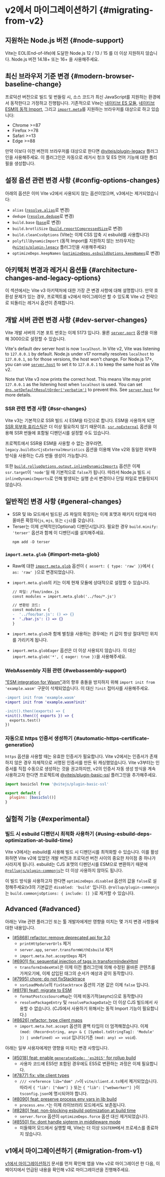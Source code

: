 # v2에서 마이그레이션하기 {#migrating-from-v2}

## 지원하는 Node.js 버전 {#node-support}

Vite는 EOL(End-of-life)에 도달한 Node.js 12 / 13 / 15 를 더 이상 지원하지 않습니다. Node.js 버전 14.18+ 또는 16+ 을 사용해주세요.

## 최신 브라우저 기준 변경 {#modern-browser-baseline-change}

프로덕션 버전으로 빌드 및 번들링 시, 소스 코드가 최신 JavaScript를 지원하는 환경에서 동작한다고 가정하고 진행됩니다. 기존적으로 Vite는 [네이티브 ES 모듈](https://caniuse.com/es6-module), [네이티브 ESM의 동적 Import](https://caniuse.com/es6-module-dynamic-import), 그리고 [`import.meta`](https://caniuse.com/mdn-javascript_statements_import_meta)를 지원하는 브라우저를 대상으로 하고 있습니다:

- Chrome >=87
- Firefox >=78
- Safari >=13
- Edge >=88

만약 이보다 이전 버전의 브라우저를 대상으로 한다면 [@vitejs/plugin-legacy](https://github.com/vitejs/vite/tree/main/packages/plugin-legacy) 플러그인을 사용해주세요. 이 플러그인은 자동으로 레거시 청크 및 ES 언어 기능에 대한 폴리필을 생성합니다.

## 설정 옵션 관련 변경 사항 {#config-options-changes}

아래의 옵션은 이미 Vite v2에서 사용되지 않는 옵션이었으며, v3에서는 제거되었습니다:

- `alias` ([`resolve.alias`](../config/shared-options.md#resolve-alias)로 변경)
- `dedupe` ([`resolve.dedupe`](../config/shared-options.md#resolve-dedupe)로 변경)
- `build.base` ([`base`](../config/shared-options.md#base)로 변경)
- `build.brotliSize` ([`build.reportCompressedSize`](../config/build-options.md#build-reportcompressedsize)로 변경)
- `build.cleanCssOptions` (Vite는 이제 CSS 압축 시 esbuild를 사용합니다)
- `polyfillDynamicImport` (동적 Import를 지원하지 않는 브라우저는 [`@vitejs/plugin-legacy`](https://github.com/vitejs/vite/tree/main/packages/plugin-legacy) 플러그인을 사용해주세요)
- `optimizeDeps.keepNames` ([`optimizeDeps.esbuildOptions.keepNames`](../config/dep-optimization-options.md#optimizedeps-esbuildoptions)로 변경)

## 아키텍처 변경과 레거시 옵션들 {#architecture-changes-and-legacy-options}

이 섹션에서는 Vite v3 아키텍처에 대한 가장 큰 변경 사항에 대해 설명합니다. 만약 호환성 문제가 있는 경우, 프로젝트를 v2에서 마이그레이션 할 수 있도록 Vite v2 전략으로 되돌리는 레거시 옵션이 존재합니다.

## 개발 서버 관련 변경 사항 {#dev-server-changes}

Vite 개발 서버의 기본 포트 번호는 이제 5173 입니다. 물론 [`server.port`](../config/server-options.md#server-port) 옵션을 이용해 3000으로 설정할 수 있습니다.

Vite's default dev server host is now `localhost`. In Vite v2, Vite was listening to `127.0.0.1` by default. Node.js under v17 normally resolves `localhost` to `127.0.0.1`, so for those versions, the host won't change. For Node.js 17+, you can use [`server.host`](../config/server-options.md#server-host) to set it to `127.0.0.1` to keep the same host as Vite v2.

Note that Vite v3 now prints the correct host. This means Vite may print `127.0.0.1` as the listening host when `localhost` is used. You can set [`dns.setDefaultResultOrder('verbatim')`](https://nodejs.org/api/dns.html#dns_dns_setdefaultresultorder_order) to prevent this. See [`server.host`](../config/server-options.md#server-host) for more details.

### SSR 관련 변경 사항 {#ssr-changes}

Vite v3는 기본적으로 SSR 빌드 시 ESM을 타깃으로 합니다. ESM을 사용하게 되면 [SSR 외부화 휴리스틱](../guide/ssr.html#ssr-externals)은 더 이상 필요하지 않기 때문이죠. [`ssr.noExternal`](../config/ssr-options.md#ssr-noexternal) 옵션을 이용해 SSR 번들에 포함될 디펜던시를 설정할 수도 있습니다.

프로젝트에서 SSR용 ESM을 사용할 수 없는 경우라면, `legacy.buildSsrCjsExternalHeuristics` 옵션을 이용해 Vite v2와 동일한 외부화 방식을 사용하는 CJS 번들 생성이 가능합니다.

또한 [`build.rollupOptions.output.inlineDynamicImports`](https://rollupjs.org/guide/en/#outputinlinedynamicimports) 옵션은 이제 `ssr.target`이 `'node'`일 때 기본적으로 `false`가 됩니다. 따라서 Node.js 빌드 시 `inlineDynamicImports`로 인해 발생되는 실행 순서 변경이나 단일 파일로 번들링되지 않습니다.

## 일반적인 변경 사항 {#general-changes}

- SSR 및 lib 모드에서 빌드된 JS 파일의 확장자는 이제 포맷과 패키지 타입에 따라 올바른 확장자(`js`, `mjs`, 또는 `cjs`)를 갖습니다.
- Terser는 이제 선택적인(Optional) 디펜던시입니다. 필요한 경우 `build.minify: 'terser'` 옵션과 함께 이 디펜던시를 설치해주세요.
  ```shell
  npm add -D terser
  ```

### `import.meta.glob` {#import-meta-glob}

- Raw에 대한 [`import.meta.glob`](features.md#glob-import-as) 옵션이 `{ assert: { type: 'raw' }}`에서 `{ as: 'raw' }`으로 변경되었습니다.
- `import.meta.glob`의 키는 이제 현재 모듈에 상대적으로 설정할 수 있습니다.

  ```diff
  // 파일: /foo/index.js
  const modules = import.meta.glob('../foo/*.js')

  // 변환된 코드:
  const modules = {
  -  '../foo/bar.js': () => {}
  +  './bar.js': () => {}
  }
  ```

- `import.meta.glob`과 함께 별칭을 사용하는 경우에는 키 값이 항상 절대적인 위치를 가리키게 됩니다.
- `import.meta.globEager` 옵션은 더 이상 사용되지 않습니다. 이 대신 `import.meta.glob('*', { eager: true })`을 사용해주세요.

### WebAssembly 지원 관련 {#webassembly-support}

["ESM integration for Wasm"](https://github.com/WebAssembly/esm-integration)과의 향후 충돌을 방지하지 위해 `import init from 'example.wasm'` 구문이 삭제되었습니다.
이 대신 `?init` 접미사를 사용해주세요.

```diff
-import init from 'example.wasm'
+import init from 'example.wasm?init'

-init().then((exports) => {
+init().then(({ exports }) => {
  exports.test()
})
```

### 자동으로 https 인증서 생성하기 {#automatic-https-certificate-generation}

`https` 옵션을 사용할 때는 유효한 인증서가 필요합니다. Vite v2에서는 인증서가 존재하지 않은 경우 자체적으로 서명된 인증서를 만든 뒤 캐싱했었습니다. Vite v3부터는 인증서를 직접 수동으로 생성하는 것을 권고하지만, v2의 인증서 자동 생성 방식을 계속 사용하고자 한다면 프로젝트에 [@vitejs/plugin-basic-ssl](https://github.com/vitejs/vite-plugin-basic-ssl) 플러그인을 추가해주세요.

```js
import basicSsl from '@vitejs/plugin-basic-ssl'

export default {
  plugins: [basicSsl()]
}
```

## 실험적 기능 {#experimental}

### 빌드 시 esbuild 디펜던시 최적화 사용하기 {#using-esbuild-deps-optimization-at-build-time}

Vite v3에서는 esbuild를 사용해 빌드 시 디펜던시를 최적화할 수 있습니다. 이를 활성화하면 Vite v2에 있었던 개발 버전과 프로덕션 버전 사이의 중요한 차이점 중 하나가 사라지게 됩니다. esbuild는 CJS 포맷의 디펜던시를 ESM으로 변환하기 때문에 [`@rollupjs/plugin-commonjs`](https://github.com/rollup/plugins/tree/master/packages/commonjs)는 더 이상 사용하지 않아도 됩니다.

이 빌드 방식을 사용하고자 한다면 `optimizeDeps.disabled` 옵션의 값을 `false`로 설정해주세요(v3의 기본값은 `disabled: 'build'` 입니다). `@rollup/plugin-commonjs`는 `build.commonjsOptions: { include: [] }`로 제거할 수 있습니다.

## Advanced {#advanced}

아래는 Vite 관련 플러그인 또는 툴 개발자에게만 영향을 미치는 몇 가지 변경 사항들에 대한 내용입니다.

- [[#5868] refactor: remove deprecated api for 3.0](https://github.com/vitejs/vite/pull/5868)
  - `printHttpServerUrls` 제거
  - `server.app`, `server.transformWithEsbuild` 제거
  - `import.meta.hot.acceptDeps` 제거
- [[#6901] fix: sequential injection of tags in transformIndexHtml](https://github.com/vitejs/vite/pull/6901)
  - `transformIndexHtml`은 이제 이전 플러그인에 의해 수정된 올바른 콘텐츠를 가져오기에, 이제 삽입된 태그의 순서가 예상과 같이 동작합니다.
- [[#7995] chore: do not fixStacktrace](https://github.com/vitejs/vite/pull/7995)
  - `ssrLoadModule`의 `fixStacktrace` 옵션의 기본 값은 이제 `false` 입니다.
- [[#8178] feat!: migrate to ESM](https://github.com/vitejs/vite/pull/8178)
  - `formatPostcssSourceMap`는 이제 비동기적(async)으로 동작합니다
  - `resolvePackageEntry` 및 `resolvePackageData`는 더 이상 CJS 빌드에서 사용할 수 없습니다. (CJS에서 사용하기 위해서는 동적 Import 기능이 필요합니다.)
- [[#8626] refactor: type client maps](https://github.com/vitejs/vite/pull/8626)
  - `import.meta.hot.accept` 옵션의 콜백 타입이 더 엄격해졌습니다. 이제 `(mod: (Record<string, any> & { [Symbol.toStringTag]: 'Module' }) | undefined) => void` 입니다(기존 `(mod: any) => void`).

아래는 일부 사용자에게만 영향을 미치는 변경 사항입니다.

- [[#5018] feat: enable `generatedCode: 'es2015'` for rollup build](https://github.com/vitejs/vite/pull/5018)
  - 사용자 코드에 ES5만 포함된 경우에도 ES5로 변환하는 과정은 이제 필요합니다.
- [[#7877] fix: vite client types](https://github.com/vitejs/vite/pull/7877)
  - `/// <reference lib="dom" />`이 `vite/client.d.ts`에서 제거되었습니다. 따라서 `{ "lib": ["dom"] }` 또는 `{ "lib": ["webworker"] }`이 `tsconfig.json`에 명시되어야 합니다.
- [[#8090] feat: preserve process env vars in lib build](https://github.com/vitejs/vite/pull/8090)
  - `process.env.*`는 이제 라이브러리 모드에서도 보존됩니다.
- [[#8280] feat: non-blocking esbuild optimization at build time](https://github.com/vitejs/vite/pull/8280)
  - `server.force` 옵션이 `optimizeDeps.force` 옵션 대신 제거되었습니다.
- [[#8550] fix: dont handle sigterm in middleware mode](https://github.com/vitejs/vite/pull/8550)
  - 미들웨어 모드에서 실행할 때, Vite는 더 이상 `SIGTERM`에서 프로세스를 종료하지 않습니다.

## v1에서 마이그레이션하기 {#migration-from-v1}

[v1에서 마이그레이션하기](./migration-from-v1.md) 문서를 먼저 확인해 앱을 Vite v2로 마이그레이션 한 다음, 이 페이지에서 언급된 내용을 확인해 v3로 마이그레이션을 진행해주세요.
